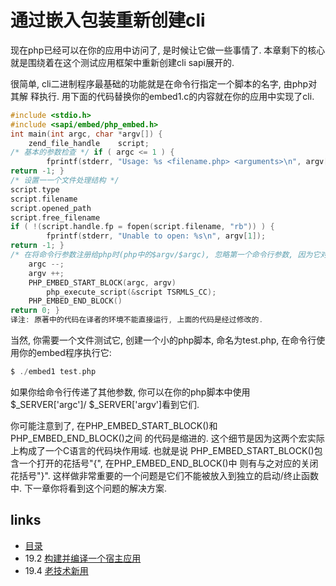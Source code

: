 # 通过嵌入包装重新创建cli

现在php已经可以在你的应用中访问了, 是时候让它做⼀些事情了. 本章剩下的核心就是围绕着在这个测试应用框架中重新创建cli sapi展开的.

很简单, cli二进制程序最基础的功能就是在命令行指定⼀个脚本的名字, 由php对其解 释执行. 用下面的代码替换你的embed1.c的内容就在你的应用中实现了cli.

````c
#include <stdio.h>#include <sapi/embed/php_embed.h>int main(int argc, char *argv[]) {    zend_file_handle    script;/* 基本的参数检查 */ if ( argc <= 1 ) {        fprintf(stderr, "Usage: %s <filename.php> <arguments>\n", argv[0]);return -1; }/* 设置⼀一个文件处理结构 */script.typescript.filenamescript.opened_pathscript.free_filenameif ( !(script.handle.fp = fopen(script.filename, "rb")) ) {        fprintf(stderr, "Unable to open: %s\n", argv[1]);return -1; }/* 在将命令行参数注册给php时(php中的$argv/$argc), 忽略第一个命令行参数, 因为它对php脚本无意义 */    argc --;    argv ++;    PHP_EMBED_START_BLOCK(argc, argv)        php_execute_script(&script TSRMLS_CC);    PHP_EMBED_END_BLOCK()return 0; }译注: 原著中的代码在译者的环境不能直接运行, 上面的代码是经过修改的.
````

当然, 你需要⼀个文件测试它, 创建⼀个小的php脚本, 命名为test.php, 在命令行使用你的embed程序执行它:

````c
$ ./embed1 test.php
````

如果你给命令行传递了其他参数, 你可以在你的php脚本中使用$_SERVER['argc']/ $_SERVER['argv']看到它们.

你可能注意到了, 在PHP_EMBED_START_BLOCK()和PHP_EMBED_END_BLOCK()之间 的代码是缩进的. 这个细节是因为这两个宏实际上构成了⼀个C语言的代码块作用域. 也就是说 PHP_EMBED_START_BLOCK()包含⼀个打开的花括号"{", 在PHP_EMBED_END_BLOCK()中 则有与之对应的关闭花括号"}". 这样做非常重要的一个问题是它们不能被放入到独立的启动/终止函数中. 下一章你将看到这个问题的解决方案.

## links
   * [目录](<book/preface.md>)
   * 19.2 [构建并编译一个宿主应用](<book/chapt19/19.2.md>)
   * 19.4 [老技术新用](<book/chapt19/19.4.md>)

